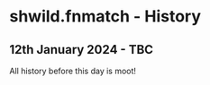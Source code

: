 # shwild.fnmatch - History



## 12th January 2024 - TBC



All history before this day is moot!


<!-- ########################### end of file ########################### -->

